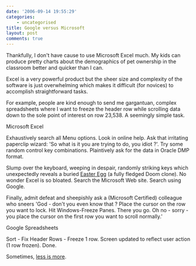 ```yaml
---
date: '2006-09-14 19:55:29'
categories:
    - uncategorised
title: Google versus Microsoft
layout: post
comments: true
---
```

Thankfully, I don't have cause to use Microsoft Excel much. My kids can
produce pretty charts about the demographics of pet ownership in the
classroom better and quicker than I can.

Excel is a very powerful product but the sheer size and complexity of
the software is just overwhelming which makes it difficult (for novices)
to accomplish straightforward tasks.

For example, people are kind enough to send me gargantuan, complex
spreadsheets where I want to freeze the header row while scrolling data
down to the sole point of interest on row 23,538. A seemingly simple
task.

Microsoft Excel

Exhaustively search all Menu options. Look in online help. Ask that
irritating paperclip wizard: 'So what is it you are trying to do, you
idiot ?'. Try some random control key combinations. Plaintively ask for
the data in Oracle DMP format.

Slump over the keyboard, weeping in despair, randomly striking keys
which unexpectedly reveals a buried [Easter
Egg](http://www.eeggs.com/items/719.html) (a fully fledged Doom clone).
No wonder Excel is so bloated. Search the Microsoft Web site. Search
using Google.

Finally, admit defeat and sheepishly ask a (Microsoft Certified)
colleague who sneers 'God - don't you even know that ? Place the cursor
on the row you want to lock. Hit Windows-Freeze Panes. There you go. Oh
no - sorry - you place the cursor on the first row you want to scroll
normally.'

Google Spreadsheets

Sort - Fix Header Rows - Freeze 1 row. Screen updated to reflect user
action (1 row frozen). Done.

Sometimes, [less is
more](http://www.nbrightside.com/blog/2006/01/16/less-is-more-2/).
